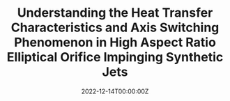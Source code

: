 ---
title: "Understanding the Heat Transfer Characteristics and Axis Switching Phenomenon in High Aspect Ratio Elliptical Orifice Impinging Synthetic Jets"
authors:
- Pawan Sharma
- Prakhar Bharadwaj
- admin
- KA Vyvaswath
- Bhavya Dalal
- Pradeep K Singh
- Santosh K Sahu
- Harekrishna Yadav
date: "2022-12-14T00:00:00Z"
doi: "10.1007/978-981-99-7827-4_10"

# Schedule page publish date (NOT publication's date).
publishDate: "2024-01-07T00:00:00Z"

# Publication type.
# Accepts a single type but formatted as a YAML list (for Hugo requirements).
# Enter a publication type from the CSL standard.
# Publication type.
# Legend: 0 = Uncategorized; 1 = Conference paper; 2 = Journal article;
# 3 = Preprint / Working Paper; 4 = Report; 5 = Book; 6 = Book section;
# 7 = Thesis; 8 = Patent
publication_types: ["6"]

# Publication name and optional abbreviated publication name.
publication: "Fluid Mechanics and Fluid Power, Volume 1"
publication_short: ""

abstract: ""

# Summary. An optional shortened abstract.
summary: ''

tags:
  - Fluid Mechanics
featured: false

# links:
# - name: ""
#   url: ""
url_pdf: 'https://link.springer.com/chapter/10.1007/978-981-99-7827-4_10'
url_code: ''
url_dataset: ''
url_poster: ''
url_project: ''
url_slides: ''
url_source: ''
url_video: ''

# Featured image
# To use, add an image named `featured.jpg/png` to your page's folder. 
image:
  caption: ''
  focal_point: ""
  preview_only: false

# Associated Projects (optional).
#   Associate this publication with one or more of your projects.
#   Simply enter your project's folder or file name without extension.
#   E.g. `internal-project` references `content/project/internal-project/index.md`.
#   Otherwise, set `projects: []`.
projects: []

# Slides (optional).
#   Associate this publication with Markdown slides.
#   Simply enter your slide deck's filename without extension.
#   E.g. `slides: "example"` references `content/slides/example/index.md`.
#   Otherwise, set `slides: ""`.
slides: ""

# Other options
show_related: true

---